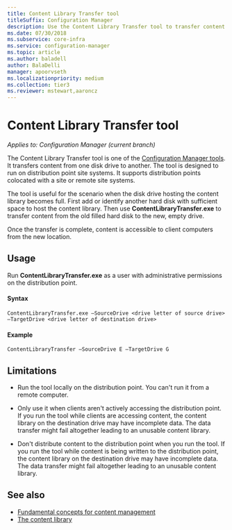 ```yaml
---
title: Content Library Transfer tool
titleSuffix: Configuration Manager
description: Use the Content Library Transfer tool to transfer content from one disk drive to another on a Configuration Manager distribution point.
ms.date: 07/30/2018
ms.subservice: core-infra
ms.service: configuration-manager
ms.topic: article
ms.author: baladell 
author: BalaDelli
manager: apoorvseth
ms.localizationpriority: medium
ms.collection: tier3
ms.reviewer: mstewart,aaroncz 
---
```


# Content Library Transfer tool

*Applies to: Configuration Manager (current branch)*

The Content Library Transfer tool is one of the [Configuration Manager tools](tools.md). It transfers content from one disk drive to another. The tool is designed to run on distribution point site systems. It supports distribution points colocated with a site or remote site systems.  

The tool is useful for the scenario when the disk drive hosting the content library becomes full. First add or identify another hard disk with sufficient space to host the content library. Then use **ContentLibraryTransfer.exe** to transfer content from the old filled hard disk to the new, empty drive.
 
Once the transfer is complete, content is accessible to client computers from the new location.



## Usage 

Run **ContentLibraryTransfer.exe** as a user with administrative permissions on the distribution point. 

#### Syntax 
`ContentLibraryTransfer.exe –SourceDrive <drive letter of source drive> –TargetDrive <drive letter of destination drive>`

#### Example
`ContentLibraryTransfer –SourceDrive E –TargetDrive G`



## Limitations

- Run the tool locally on the distribution point. You can't run it from a remote computer.  

- Only use it when clients aren't actively accessing the distribution point. If you run the tool while clients are accessing content, the content library on the destination drive may have incomplete data. The data transfer might fail altogether leading to an unusable content library.  

- Don't distribute content to the distribution point when you run the tool. If you run the tool while content is being written to the distribution point, the content library on the destination drive may have incomplete data. The data transfer might fail altogether leading to an unusable content library.



## See also

- [Fundamental concepts for content management](../plan-design/hierarchy/fundamental-concepts-for-content-management.md)
- [The content library](../plan-design/hierarchy/the-content-library.md)
